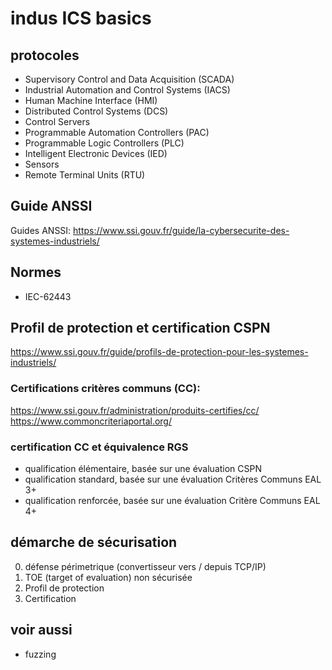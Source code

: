 # indus ICS basics

## protocoles

* Supervisory Control and Data Acquisition (SCADA)
* Industrial Automation and Control Systems (IACS)
* Human Machine Interface (HMI)
* Distributed Control Systems (DCS)
* Control Servers
* Programmable Automation Controllers (PAC)
* Programmable Logic Controllers (PLC)
* Intelligent Electronic Devices (IED)
* Sensors
* Remote Terminal Units (RTU)

## Guide ANSSI

Guides ANSSI:
https://www.ssi.gouv.fr/guide/la-cybersecurite-des-systemes-industriels/

## Normes

* IEC-62443

## Profil de protection et certification CSPN

https://www.ssi.gouv.fr/guide/profils-de-protection-pour-les-systemes-industriels/

### Certifications critères communs (CC):

https://www.ssi.gouv.fr/administration/produits-certifies/cc/
https://www.commoncriteriaportal.org/

### certification CC et équivalence RGS

* qualification élémentaire, basée sur une évaluation CSPN
* qualification standard, basée sur une évaluation Critères Communs EAL 3+
* qualification renforcée, basée sur une évaluation Critère Communs EAL 4+


## démarche de sécurisation

0. défense périmetrique (convertisseur vers / depuis TCP/IP)
1. TOE (target of evaluation) non sécurisée
2. Profil de protection
3. Certification

## voir aussi

* fuzzing
